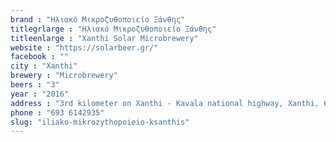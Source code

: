 ```yaml
---
brand : "Ηλιακό Μικροζυθοποιείο Ξάνθης"
titlegrlarge : "Ηλιακό Μικροζυθοποιείο Ξάνθης"
titleenlarge : "Xanthi Solar Microbrewery"
website : "https://solarbeer.gr/"
facebook : ""
city : "Xanthi"
brewery : "Microbrewery"
beers : "3"
year : "2016"
address : "3rd kilometer on Xanthi - Kavala national highway, Xanthi, 67133, Greece"
phone : "693 6142935"
slug: "iliako-mikrozythopoieio-ksanthis"
---
```

